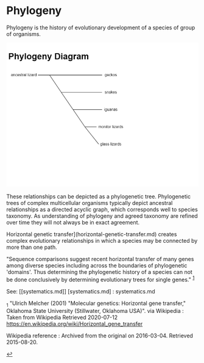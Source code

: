 # Phylogeny

Phylogeny is the history of evolutionary development of a species of group of organisms.

![phylogenetic tree](./phylogenetic-tree.png)

These relationships can be depicted as a phylogenetic tree.
Phylogenetic trees of complex multicellular organisms typically depict ancestral relationships as a directed acyclic graph,
which corresponds well to species taxonomy.
As understanding of phylogeny and agreed taxonomy are refined over time they will not always be in exact agreement.

Horizontal genetic transfer](horizontal-genetic-transfer.md) creates complex evolutionary relationships in which a species may be connected by more than one path. 

 "Sequence comparisons suggest recent horizontal transfer of many genes among diverse species including across the boundaries of phylogenetic 'domains'. Thus determining the phylogenetic history of a species can not be done conclusively by determining evolutionary trees for single genes." <sup id="a1">[1](#f1)</sup>

See:
[[systematics.md]]
[systematics.md] : systematics.md

<sub id="f1">1</sub>
"Ulrich Melcher (2001) "Molecular genetics: Horizontal gene transfer," Oklahoma State University (Stillwater, Oklahoma USA)". 
via Wikipedia :
Taken from Wikipedia Retrieved 2020-07-12 
https://en.wikipedia.org/wiki/Horizontal_gene_transfer 

Wikipedia reference :
Archived from the original on 2016-03-04. Retrieved 2015-08-20.

 [↩](#a1)

